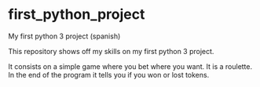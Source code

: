 # first_python_project
My first python 3 project (spanish)

This repository shows off my skills on my first python 3 project.

 It consists on a simple game where you bet where you want. It is a roulette. In the end of the program it tells you if you won or lost tokens.
